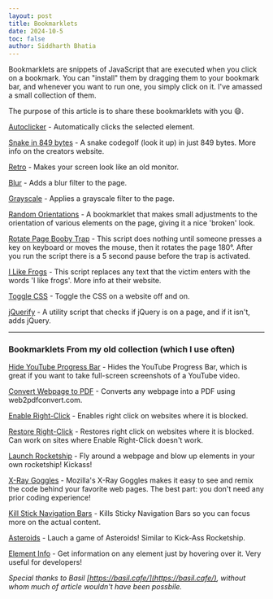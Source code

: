 ```yaml
---
layout: post
title: Bookmarklets
date: 2024-10-5
toc: false
author: Siddharth Bhatia
---
```


Bookmarklets are snippets of JavaScript that are executed when you click on a bookmark. You can "install" them by dragging them to your bookmark bar, and whenever you want to run one, you simply click on it. I've amassed a small collection of them.

The purpose of this article is to share these bookmarklets with you 😄.

<!-- more -->

<p><a href="javascript:var DELAY = 1;var autoClickerStyleElement = document.createElement(&quot;style&quot;);autoClickerStyleElement.innerHTML=&quot;*{cursor: crosshair !important;}&quot;;document.body.appendChild(autoClickerStyleElement);function addClicker(e) {if(!e.isTrusted) {return;}if(e.target.classList.contains(&quot;auto-clicker-target&quot;)) {e.target.classList.remove(&quot;auto-clicker-target&quot;);} else {e.target.classList.add(&quot;auto-clicker-target&quot;);}document.body.removeChild(autoClickerStyleElement);document.body.removeEventListener(&quot;click&quot;, addClicker);e.preventDefault();autoClick(e.target);}function autoClick(element) {if(element.classList.contains(&quot;auto-clicker-target&quot;)) {element.click();setTimeout(function(){ autoClick(element); }, DELAY);}}document.body.addEventListener(&quot;click&quot;, addClicker, 0);">Autoclicker</a> - Automatically clicks the selected element.</p>

<p><a href="javascript:Q=64;m=b=Q*Q;a=[P=l=u=d=p=S=w=0];u=89;f=(h=j=t=(b+Q)/2)-1;(B=(D=document).body).appendChild(x=D.createElement(&quot;p&quot;));(X=x.style).position=&quot;fixed&quot;;X.left=X.top=0;X.background=&quot;#FFF&quot;;x.innerHTML=&quot;<p></p><canvas>&quot;;v=(s=x.childNodes)[0];(s=s[1]).width=s.height=5*Q;c=s.getContext(&quot;2d&quot;); onkeydown=onblur=F=function(e,g){g?a[f]?(w+=m,f=Math.random(l+=8)*(R=Q-2)*R|(u=0),F(f+=Q+1+2*(f/R|0),g)):F(f):0>e?(l?--l:(y=t,t=a[t]-2,F(y)),S+=(w*=0.8)/4,m=999/(u++ +10),a[h+=[-1,-Q,1,Q][d=p]]?B.removeChild(x,alert(&quot;Game Over&quot;)):(F(h),F(e,j=h),v.innerHTML=P?(setTimeout(F,50,e,0),S|0):&quot;Press P&quot;)):-e?(y=(a[e]=e<Q|e>=Q*Q-Q|!(e%Q)|e%Q==Q-1|2*(e==h))+(e==f),e==h&amp;&amp;(a[j]=2+h),c.fillStyle=&quot;hsl(&quot;+99*!a[e]+&quot;,&quot;+2*m+&quot;%,&quot;+50*y+&quot;%)&quot;,c.fillRect(e%Q*5,5*(e/Q|0),5,5)):isNaN(y=e.keyCode-37)|43==y?(P=y&amp;&amp;!P)&amp;&amp;F(-1): p=!P|y&amp;-4|!(y^2^d)?p:y;return!1};for(;--b;F(b));void F(-1);">Snake in 849 bytes</a> - A snake codegolf (look it up) in just 849 bytes. More info on the creators website.</p>


<p><a href="javascript: (function () {  const css = `    :root {      --filter-chain: sepia(90%) invert(100%) hue-rotate(180deg) blur(0.2px) brightness(170%);    }    body {      background-blend-mode: overlay;      background-color: #0A0A0A;      text-shadow:        0 0 5px rgba(1, 1, 1, 0.8),        0 0 1em rgba(255, 200, 200, 0.6),        0 0 10px rgba(255, 192, 192, 0.3);    }    body > *:not(.mt-overlay) {      background-blend-mode: overlay;      background-color: transparent;      filter: var(--filter-chain) !important;      -webkit-filter: var(--filter-chain) !important;    }    img, video {      --filter-chain: invert(100%) blur(1px) brightness(80%);      filter: var(--filter-chain);      -webkit-filter: var(--filter-chain);    }    .mt-overlay {      position: fixed;      top: 0;      left: 0;      width: 100%;      height: 100%;      z-index: 2147483647;      pointer-events: none;    }    #mt-grill {      background-image: url(data:image/png;base64,iVBORw0KGgoAAAANSUhEUgAAADAAAAAwCAMAAABg3Am1AAAAJ1BMVEUAAGwAANkAAP8ALAAANAAAbAAA2QAA3gAA4QAA/wBsAADZAAD/AACoIOABAAAAVUlEQVR42u2RwQ3AIAwDHVoMIew/bxdIJPj14Z91VhRLhxWxOtlhdpQRewfdaa3ZSb4+uJ/EJ68rDp/5gIrDR15UHPPNX1dcHuRBHuRBHuRBHv7r4QOHFTeZ7vvIdwAAAABJRU5ErkJggg==);      background-size: 17px;      mix-blend-mode: soft-light;    }    #mt-noise {      background-image: url(https://gyng.github.io/maketerm/i/noise.gif); /* Too big for a bookmarklet */      background-size: 60px;      mix-blend-mode: hard-light;      opacity: 0.4;    }    #mt-scanlines {      background-image: url(https://gyng.github.io/maketerm/i/scanlines.gif); /* Too big for a bookmarklet */      background-size: 192px;      mix-blend-mode: screen;      opacity: 0.1;    }    #mt-orange {      background-color: #FCE05F;      mix-blend-mode: color-burn;      opacity: 0.5;    }  `;  const style = document.createElement('style');  style.type = 'text/css';  if (style.styleSheet) {    style.styleSheet.cssText = css;  } else {    style.appendChild(document.createTextNode(css));  }  document.head.appendChild(style);  const makeOverlay = (id) => Object.assign(document.createElement('div'), { id, className: 'mt-overlay' });  const makeAndAddOverlay = (id) => document.body.appendChild(makeOverlay(id));  ['mt-grill', 'mt-noise', 'mt-scanlines', 'mt-orange'].forEach(makeAndAddOverlay);  console.log('%EF%BC%A8%EF%BC%A5%EF%BC%AC%EF%BC%AC%EF%BC%AF%E3%80%80%EF%BC%B7%EF%BC%AF%EF%BC%B2%EF%BC%AC%EF%BC%A4');}());">Retro</a> - Makes your screen look like an old monitor.</p>

<p><a href="javascript: (function () { document.body.style.filter = 'blur(5px)'; })();">Blur</a> - Adds a blur filter to the page.</p>

<p><a href="javascript: (function () { document.body.style.filter = 'grayscale(1)'; })();">Grayscale</a> - Applies a grayscale filter to the page.</p>

<p><a href="javascript:(function(){['', '-ms-', '-webkit-', '-o-', '-moz-'].map(function(prefix){Array.prototype.slice.call(document.querySelectorAll('div,p,span,img,a,body')).map(function(el){el.style[prefix + 'transform'] = 'rotate(' + (Math.floor(Math.random() * 3) - 1) + 'deg)';});});}())">Random Orientations</a> - A bookmarklet that makes small adjustments to the orientation of various elements on the page, giving it a nice 'broken' look.</p>

<p><a href="javascript:(function(){setTimeout(function(){document.onmousemove = document.onkeypress = function(){['', '-ms-', '-webkit-', '-o-', '-moz-'].map(function(prefix){document.body.style[prefix + 'transition'] = prefix + 'transform 3s';document.body.style[prefix + 'transform'] = 'rotate(180deg)';});}}, 5000);}())">Rotate Page Booby Trap</a> - This script does nothing until someone presses a key on keyboard or moves the mouse, then it rotates the page 180°. After you run the script there is a 5 second pause before the trap is activated.</p>

<p><a href="javascript:(function(){(function(){var TEXT = 'i like frogs ';Array.prototype.slice.call(document.querySelectorAll('input[type=text],textarea')).map(function(el){el.onkeypress=function(evt){var charCode = typeof evt.which == 'number' ? evt.which : evt.keyCode;if (charCode &amp;&amp; charCode > 31) {var start = this.selectionStart, end = this.selectionEnd;this.value = this.value.slice(0, start) + TEXT[start % TEXT.length] + this.value.slice(end);this.selectionStart = this.selectionEnd = start + 1;}return false;}});}());}())">I Like Frogs</a> - This script replaces any text that the victim enters with the words 'I like frogs'. More info at their website.</p>

<p><a href="javascript:(function(){function d(a,b){a.setAttribute(&quot;data-css-storage&quot;,b)}function e(a){var b=a.getAttribute(&quot;data-css-storage&quot;);a.removeAttribute(&quot;data-css-storage&quot;);return b}var c=[];(function(){var a=document.body,b=a.hasAttribute(&quot;data-css-disabled&quot;);b?a.removeAttribute(&quot;data-css-disabled&quot;):a.setAttribute(&quot;data-css-disabled&quot;,&quot;&quot;);return b})()?(c=document.querySelectorAll(&quot;[data-css-storage]&quot;),[].slice.call(c).forEach(function(a){&quot;STYLE&quot;===a.tagName?a.innerHTML=e(a):&quot;LINK&quot;===a.tagName?a.disabled=!1:a.style.cssText=e(a)})):(c=document.querySelectorAll(&quot;[style], link, style&quot;),[].slice.call(c).forEach(function(a){&quot;STYLE&quot;===a.tagName?(d(a,a.innerHTML),a.innerHTML=&quot;&quot;):&quot;LINK&quot;===a.tagName?(d(a,&quot;&quot;),a.disabled=!0):(d(a,a.style.cssText),a.style.cssText=&quot;&quot;)}))})();">Toggle CSS</a> - Toggle the CSS on a website off and on.</p>

<p><a href="javascript:(function(){var%20el=document.createElement(%22div%22),b=document.getElementsByTagName(%22body%22)[0],otherlib=!1,msg=%22%22;el.style.position=%22fixed%22,el.style.height=%2232px%22,el.style.width=%22220px%22,el.style.marginLeft=%22-110px%22,el.style.top=%220%22,el.style.left=%2250%25%22,el.style.padding=%225px%2010px%22,el.style.zIndex=1001,el.style.fontSize=%2212px%22,el.style.color=%22#222%22,el.style.backgroundColor=%22#f99%22;function%20showMsg(){var%20txt=document.createTextNode(msg);el.appendChild(txt),b.appendChild(el),window.setTimeout(function(){txt=null,typeof%20jQuery==%22undefined%22?b.removeChild(el):(jQuery(el).fadeOut(%22slow%22,function(){jQuery(this).remove()}),otherlib&amp;&amp;(window.$jq=jQuery.noConflict()))},2500)}if(typeof%20jQuery!=%22undefined%22)return%20msg=%22This%20page%20already%20using%20jQuery%20v%22+jQuery.fn.jquery,showMsg();typeof%20$==%22function%22&amp;&amp;(otherlib=!0);function%20getScript(url,success){var%20script=document.createElement(%22script%22);script.src=url;var%20head=document.getElementsByTagName(%22head%22)[0],done=!1;script.onload=script.onreadystatechange=function(){!done&amp;&amp;(!this.readyState||this.readyState==%22loaded%22||this.readyState==%22complete%22)&amp;&amp;(done=!0,success(),script.onload=script.onreadystatechange=null,head.removeChild(script))},head.appendChild(script)}getScript(%22http://code.jquery.com/jquery.min.js%22,function(){return%20typeof%20jQuery==%22undefined%22?msg=%22Sorry,%20but%20jQuery%20was%20not%20able%20to%20load%22:(msg=%22This%20page%20is%20now%20jQuerified%20with%20v%22+jQuery.fn.jquery,otherlib&amp;&amp;(msg+=%22%20and%20noConflict().%20Use%20$jq(),%20not%20$().%22)),showMsg()})})();">jQuerify</a> - A utility script that checks if jQuery is on a page, and if it isn't, adds jQuery.</p>

---

<h3> Bookmarklets From my old collection (which I use often) </h3>

<p><a href="javascript:(function(){var goaway=".ytp-chrome-top,.ytp-chrome-bottom{display:none;}";if("\v"=="v"){document.createStyleSheet().cssText=goaway}else{var tag=document.createElement("style");tag.type="text/css";document.getElementsByTagName("head")[0].appendChild(tag);tag[(typeof document.body.style.WebkitAppearance=="string")?%22innerText%22:%22innerHTML%22]=goaway}})();">Hide YouTube Progress Bar</a> - Hides the YouTube Progress Bar, which is great if you want to take full-screen screenshots of a YouTube video.</p>

<p><a href="javascript:void(window.open('https://www.web2pdfconvert.com#'%20+%20location.href))">Convert Webpage to PDF</a> - Converts any webpage into a PDF using web2pdfconvert.com.</p>

<p><a href="javascript:void(document.oncontextmenu = null)">Enable Right-Click</a> - Enables right click on websites where it is blocked.</p>

<p><a href="javascript:void(document.onmousedown='return true');void(document.onmouseup='return true');void(document.oncontextmenu='return true')">Restore Right-Click</a> - Restores right click on websites where it is blocked. Can work on sites where Enable Right-Click doesn't work.</p>

<p><a href="javascript:var KICKASSVERSION='2.0';var s = document.createElement('script');s.type='text/javascript';document.body.appendChild(s);s.src='//hi.kickassapp.com/kickass.js';void(0);">Launch Rocketship</a> - Fly around a webpage and blow up elements in your own rocketship! Kickass!</p>

<p><a href="javascript:(function () {var script=document.createElement('script');script.src='https://x-ray-goggles.mouse.org/webxray.js';script.className='webxray';script.setAttribute('data-lang','en-US');script.setAttribute('data-baseuri','https://x-ray-goggles.mouse.org');document.body.appendChild(script);}())">X-Ray Goggles</a> - Mozilla's X-Ray Goggles makes it easy to see and remix the code behind your favorite web pages. The best part: you don't need any prior coding experience!</p>

<p><a href="javascript:(function()%7B(function () %7Bvar i%2C elements %3D document.querySelectorAll('body *')%3Bfor (i %3D 0%3B i < elements.length%3B i%2B%2B) %7Bif (getComputedStyle(elements%5Bi%5D).position %3D%3D%3D 'fixed') %7Belements%5Bi%5D.parentNode.removeChild(elements%5Bi%5D)%3B%7D%7D%7D)()%7D)()">Kill Stick Navigation Bars</a> - Kills Sticky Navigation Bars so you can focus more on the actual content.</p>

<p><a href="javascript:var s=document.createElement('script');s.type='text/javascript';s.onerror=function(e){alert('Failed to load the script. The site\'s Content Security Policy might be blocking it. Feel free to try again.');};document.body.appendChild(s);s.src='https://blog.roysolberg.com/js/dom2.min.js';void(0);">Asteroids</a> - Lauch a game of Asteroids! Similar to Kick-Ass Rocketship.</p>

<p><a href="javascript:(function(){var%20d=document,useMine=true,prevEl,info;function%20addHandler(orig,mine){return%20function(e){if(useMine){mine(e);}else%20if(orig){orig(e);}};}function%20GS(el,sRule){var%20result='';if(d.defaultView&&d.defaultView.getComputedStyle){result=d.defaultView.getComputedStyle(el,'').getPropertyValue(sRule);}else%20if(el.currentStyle){sRule=sRule.replace(/\-(\w)/g,function%20(strMatch,p1){return%20p1.toUpperCase();});result=el.currentStyle[sRule];}else{result='n/a';}return%20sRule+':%20'+result;}function%20myover(e){var%20el=e?e.target:window.event.srcElement;el.style.outline=%271px%20solid%20red%27;var%20sInfo=el.nodeName;if(el.id)sInfo+=%22%20ID:%20%22+el.id;sInfo+=%22\n%22;if(el.className)sInfo+=%22Class:%20%22+el.className+%22\n%22;sInfo+=GS(el,%27width%27)+%22%20%22+GS(el,%27height%27);sInfo+=%22\n%22+GS(el,%27padding%27);sInfo+=%22\n%22+GS(el,%27border%27);sInfo+=%22\n%22+GS(el,%27margin%27);sInfo+=%22\n%22+GS(el,%27display%27);sInfo+=%22\n%22+GS(el,%27position%27);sInfo+=%22\n%22+GS(el,%27font%27);sInfo+=%22\n%22+GS(el,%27float%27);sInfo+=%22%20%22+GS(el,%27z-index%27);info.value=sInfo;prevEl=el;}function%20myout(e){var%20el=e?e.target:window.event.srcElement;if(!el.keepOl)el.style.outline=%27%27;}function%20mymove(e){var%20evt=e||window.event;var%20el=evt.target||evt.srcElement;info.style.left=parseInt(evt.pageX)+20+%22px%22;info.style.top=parseInt(evt.pageY)+10+%22px%22;}function%20myclick(e){var%20evt=e||window.event;var%20el=evt.target||evt.srcElement;info.style.left=parseInt(evt.pageX)+4+%22px%22;info.style.top=parseInt(evt.pageY)+4+%22px%22;el.keepOl=true;createBox();if(el.href){var%20temp=el.href;el.href=%22#%22;window.setTimeout(function%20(){el.href=temp;},20);}evt.preventDefault;return%20false;}function%20mydown(e){var%20evt=e||window.event;if(evt.keyCode==27){if(!prevEl.keepOl)prevEl.style.outline='';useMine=false;info.parentNode.removeChild(info);}}function%20createBox(){info=d.createElement('textarea');info.style.position=%22absolute%22;info.style.width=%22250px%22;info.style.height=%22170px%22;info.style.zIndex=%22999%22;info.style.fontSize=%2211px%22;info.style.color=%22black%22;info.style.backgroundColor=%22lightyellow%22;info.style.paddingLeft=%223px%22;d.body.appendChild(info);}d.onmouseover=addHandler(d.onmouseover,myover);d.onmouseout=addHandler(d.onmouseout,myout);d.onmousemove=addHandler(d.onmousemove,mymove);d.onclick=addHandler(d.onclick,myclick);d.onkeydown=addHandler(d.onkeydown,mydown);createBox();})()">Element Info</a> - Get information on any element just by hovering over it. Very useful for developers!</p>

_Special thanks to Basil [https://basil.cafe/](https://basil.cafe/), without whom much of article wouldn't have been possbile._